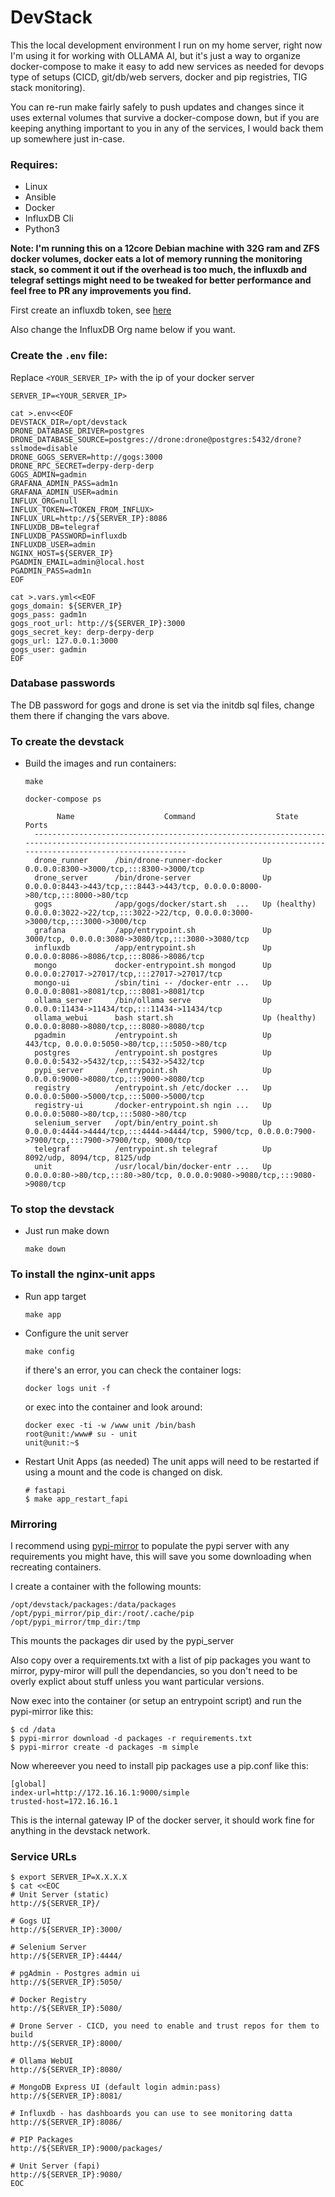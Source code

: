 DevStack
========

This the local development environment I run on my home server, right now I'm using it for working with OLLAMA AI, but it's just a way to organize docker-compose to make it easy to add new services as needed for devops type of setups (CICD, git/db/web servers, docker and pip registries, TIG stack monitoring).

You can re-run make fairly safely to push updates and changes since it uses external volumes that survive a docker-compose down, but if you are keeping anything important to you in any of the services, I would back them up somewhere just in-case.

### Requires:
* Linux
* Ansible
* Docker
* InfluxDB Cli
* Python3

**Note: I'm running this on a 12core Debian machine with 32G ram and ZFS docker volumes, docker eats a lot of memory running the monitoring stack, so comment it out if the overhead is too much, the influxdb and telegraf settings might need to be tweaked for better performance and feel free to PR any improvements you find.**

First create an influxdb token, see [here](https://docs.influxdata.com/influxdb/cloud/reference/cli/influx/auth/create/)

Also change the InfluxDB Org name below if you want.

### Create the `.env` file:
Replace `<YOUR_SERVER_IP>` with the ip of your docker server

```
SERVER_IP=<YOUR_SERVER_IP>

cat >.env<<EOF
DEVSTACK_DIR=/opt/devstack
DRONE_DATABASE_DRIVER=postgres
DRONE_DATABASE_SOURCE=postgres://drone:drone@postgres:5432/drone?sslmode=disable
DRONE_GOGS_SERVER=http://gogs:3000
DRONE_RPC_SECRET=derpy-derp-derp
GOGS_ADMIN=gadmin
GRAFANA_ADMIN_PASS=adm1n
GRAFANA_ADMIN_USER=admin
INFLUX_ORG=null
INFLUX_TOKEN=<TOKEN_FROM_INFLUX>
INFLUX_URL=http://${SERVER_IP}:8086
INFLUXDB_DB=telegraf
INFLUXDB_PASSWORD=influxdb
INFLUXDB_USER=admin
NGINX_HOST=${SERVER_IP}
PGADMIN_EMAIL=admin@local.host
PGADMIN_PASS=adm1n
EOF

cat >.vars.yml<<EOF
gogs_domain: ${SERVER_IP}
gogs_pass: gadm1n
gogs_root_url: http://${SERVER_IP}:3000
gogs_secret_key: derp-derpy-derp
gogs_url: 127.0.0.1:3000
gogs_user: gadmin
EOF
```


### Database passwords
The DB password for gogs and drone is set via the initdb sql files, change them there if changing the vars above.


### To create the devstack
* Build the images and run containers:
  ```
  make

  docker-compose ps

         Name                    Command                  State                                                       Ports
    ------------------------------------------------------------------------------------------------------------------------------------------------------------------------
    drone_runner      /bin/drone-runner-docker         Up             0.0.0.0:8300->3000/tcp,:::8300->3000/tcp
    drone_server      /bin/drone-server                Up             0.0.0.0:8443->443/tcp,:::8443->443/tcp, 0.0.0.0:8000->80/tcp,:::8000->80/tcp
    gogs              /app/gogs/docker/start.sh  ...   Up (healthy)   0.0.0.0:3022->22/tcp,:::3022->22/tcp, 0.0.0.0:3000->3000/tcp,:::3000->3000/tcp
    grafana           /app/entrypoint.sh               Up             3000/tcp, 0.0.0.0:3080->3080/tcp,:::3080->3080/tcp
    influxdb          /app/entrypoint.sh               Up             0.0.0.0:8086->8086/tcp,:::8086->8086/tcp
    mongo             docker-entrypoint.sh mongod      Up             0.0.0.0:27017->27017/tcp,:::27017->27017/tcp
    mongo-ui          /sbin/tini -- /docker-entr ...   Up             0.0.0.0:8081->8081/tcp,:::8081->8081/tcp
    ollama_server     /bin/ollama serve                Up             0.0.0.0:11434->11434/tcp,:::11434->11434/tcp
    ollama_webui      bash start.sh                    Up (healthy)   0.0.0.0:8080->8080/tcp,:::8080->8080/tcp
    pgadmin           /entrypoint.sh                   Up             443/tcp, 0.0.0.0:5050->80/tcp,:::5050->80/tcp
    postgres          /entrypoint.sh postgres          Up             0.0.0.0:5432->5432/tcp,:::5432->5432/tcp
    pypi_server       /entrypoint.sh                   Up             0.0.0.0:9000->8080/tcp,:::9000->8080/tcp
    registry          /entrypoint.sh /etc/docker ...   Up             0.0.0.0:5000->5000/tcp,:::5000->5000/tcp
    registry-ui       /docker-entrypoint.sh ngin ...   Up             0.0.0.0:5080->80/tcp,:::5080->80/tcp
    selenium_server   /opt/bin/entry_point.sh          Up             0.0.0.0:4444->4444/tcp,:::4444->4444/tcp, 5900/tcp, 0.0.0.0:7900->7900/tcp,:::7900->7900/tcp, 9000/tcp
    telegraf          /entrypoint.sh telegraf          Up             8092/udp, 8094/tcp, 8125/udp
    unit              /usr/local/bin/docker-entr ...   Up             0.0.0.0:80->80/tcp,:::80->80/tcp, 0.0.0.0:9080->9080/tcp,:::9080->9080/tcp
  ```

### To stop the devstack
* Just run make down
  ```
  make down
  ```

### To install the nginx-unit apps
* Run app target
  ```
  make app
  ```

* Configure the unit server
  ```
  make config
  ```
  if there's an error, you can check the container logs:
  ```
  docker logs unit -f
  ```
  or exec into the container and look around:
  ```
  docker exec -ti -w /www unit /bin/bash
  root@unit:/www# su - unit
  unit@unit:~$
  ```

* Restart Unit Apps (as needed)
  The unit apps will need to be restarted if using a mount and the code is changed on disk.
  ```
  # fastapi
  $ make app_restart_fapi
  ```


### Mirroring
I recommend using [pypi-mirror](https://github.com/koaps/pypi-mirror) to populate the pypi server with any requirements you might have, this will save you some downloading when recreating containers.

I create a container with the following mounts:
```
/opt/devstack/packages:/data/packages
/opt/pypi_mirror/pip_dir:/root/.cache/pip
/opt/pypi_mirror/tmp_dir:/tmp
```
This mounts the packages dir used by the pypi_server

Also copy over a requirements.txt with a list of pip packages you want to mirror, pypy-miror will pull the dependancies, so you don't need to be overly explict about stuff unless you want particular versions.

Now exec into the container (or setup an entrypoint script) and run the pypi-mirror like this:
```
$ cd /data
$ pypi-mirror download -d packages -r requirements.txt
$ pypi-mirror create -d packages -m simple
```

Now whereever you need to install pip packages use a pip.conf like this:
```
[global]
index-url=http://172.16.16.1:9000/simple
trusted-host=172.16.16.1
```
This is the internal gateway IP of the docker server, it should work fine for anything in the devstack network.

### Service URLs
```
$ export SERVER_IP=X.X.X.X
$ cat <<EOC
# Unit Server (static)
http://${SERVER_IP}/

# Gogs UI
http://${SERVER_IP}:3000/

# Selenium Server
http://${SERVER_IP}:4444/

# pgAdmin - Postgres admin ui
http://${SERVER_IP}:5050/

# Docker Registry
http://${SERVER_IP}:5080/

# Drone Server - CICD, you need to enable and trust repos for them to build
http://${SERVER_IP}:8000/

# Ollama WebUI
http://${SERVER_IP}:8080/

# MongoDB Express UI (default login admin:pass)
http://${SERVER_IP}:8081/

# Influxdb - has dashboards you can use to see monitoring datta
http://${SERVER_IP}:8086/

# PIP Packages
http://${SERVER_IP}:9000/packages/

# Unit Server (fapi)
http://${SERVER_IP}:9080/
EOC
```
